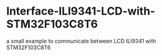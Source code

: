 # Interface-ILI9341-LCD-with-STM32F103C8T6
a small example to communicate between LCD ILI9341 with STM32F103C8T6
